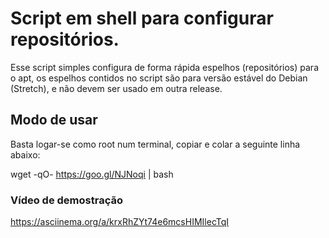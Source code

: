 # Script em shell para configurar repositórios. 

Esse script simples configura de forma rápida espelhos (repositórios) para o apt, os espelhos contidos no script são para versão estável do Debian (Stretch), e não devem ser usado em outra release. 

## Modo de usar

Basta logar-se como root num terminal, copiar e colar a seguinte linha abaixo:

wget -qO- https://goo.gl/NJNoqi | bash

### Vídeo de demostração

https://asciinema.org/a/krxRhZYt74e6mcsHIMIlecTqI

